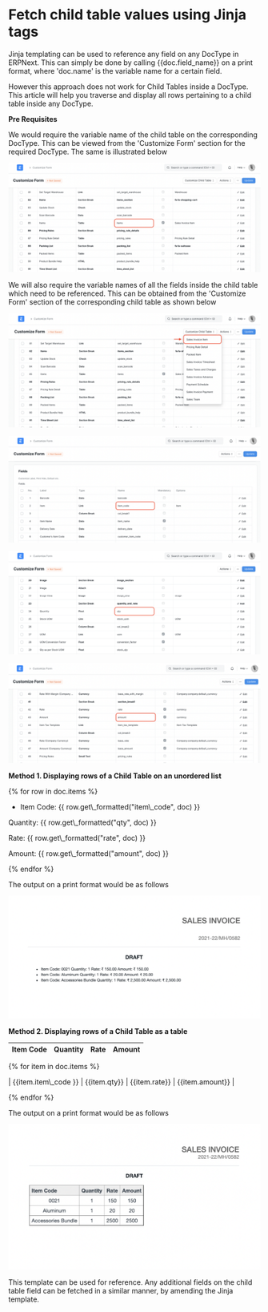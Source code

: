 
# Fetch child table values using Jinja tags


Jinja templating can be used to reference any field on any DocType in ERPNext. This can simply be done by calling {{doc.field\_name}} on a print format, where 'doc.name' is the variable name for a certain field.


However this approach does not work for Child Tables inside a DocType. This article will help you traverse and display all rows pertaining to a child table inside any DocType.


**Pre Requisites**


We would require the variable name of the child table on the corresponding DocType. This can be viewed from the 'Customize Form' section for the required DocType. The same is illustrated below


![](/files/f7Xxz1S.png)


We will also require the variable names of all the fields inside the child table which need to be referenced. This can be obtained from the 'Customize Form' section of the corresponding child table as shown below


![](/files/tzloEh2.png)


![](/files/wPB82f0.png)


![](/files/AV0308f.png)


![](/files/CW0oEUo.png)


**Method 1. Displaying rows of a Child Table on an unordered list**




{% for row in doc.items %}

* Item Code: {{ row.get\\_formatted("item\\_code", doc) }}

Quantity: {{ row.get\\_formatted("qty", doc) }}

Rate: {{ row.get\\_formatted("rate", doc) }}

Amount: {{ row.get\\_formatted("amount", doc) }}


{% endfor %}



The output on a print format would be as follows


![](/files/lgLjE7u.png)


**Method 2. Displaying rows of a Child Table as a table**




| Item Code | Quantity | Rate | Amount |
| --- | --- | --- | --- |
  


{% for item in doc.items %}

| {{item.item\\_code }} | {{item.qty}} | {{item.rate}} | {{item.amount}} |


{% endfor %}



The output on a print format would be as follows


![](/files/GS00WlC.png)


This template can be used for reference. Any additional fields on the child table field can be fetched in a similar manner, by amending the Jinja template.


